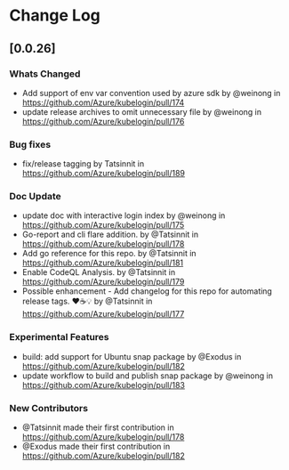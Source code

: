 # Change Log

## [0.0.26]

### Whats Changed

- Add support of env var convention used by azure sdk by @weinong in https://github.com/Azure/kubelogin/pull/174
- update release archives to omit unnecessary file by @weinong in https://github.com/Azure/kubelogin/pull/176

### Bug fixes

- fix/release tagging by Tatsinnit in https://github.com/Azure/kubelogin/pull/189

### Doc Update

- update doc with interactive login index by @weinong in https://github.com/Azure/kubelogin/pull/175
- Go-report and cli flare addition. by @Tatsinnit in https://github.com/Azure/kubelogin/pull/178
- Add go reference for this repo. by @Tatsinnit in https://github.com/Azure/kubelogin/pull/181
- Enable CodeQL Analysis. by @Tatsinnit in https://github.com/Azure/kubelogin/pull/179
- Possible enhancement - Add changelog for this repo for automating release tags. ❤️☕️💡 by @Tatsinnit in https://github.com/Azure/kubelogin/pull/177

### Experimental Features

- build: add support for Ubuntu snap package by @Exodus in https://github.com/Azure/kubelogin/pull/182
- update workflow to build and publish snap package by @weinong in https://github.com/Azure/kubelogin/pull/183

### New Contributors

- @Tatsinnit made their first contribution in https://github.com/Azure/kubelogin/pull/178
- @Exodus made their first contribution in https://github.com/Azure/kubelogin/pull/182
